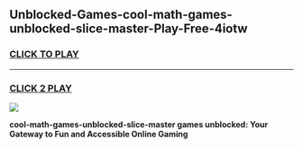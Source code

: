 
## Unblocked-Games-cool-math-games-unblocked-slice-master-Play-Free-4iotw
<h3>
<a href="https://premium76.site?title=cool-math-games-unblocked-slice-master&ref=21A">CLICK TO PLAY</a></h3>
<hr>

<h3>
<a href="https://premium76.site?title=cool-math-games-unblocked-slice-master&ref=21A">CLICK 2 PLAY</a>
  
</h3>

<a href="https://premium76.site?title=cool-math-games-unblocked-slice-master&ref=21A"><img src="https://clearcache.store/games.png"></a>


**cool-math-games-unblocked-slice-master games unblocked: Your Gateway to Fun and Accessible Online Gaming**
